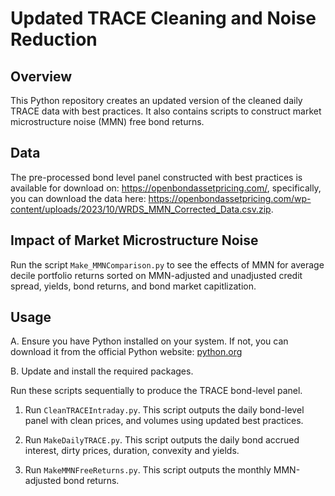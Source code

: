 # Updated TRACE Cleaning and Noise Reduction 

## Overview

This Python repository creates an updated version of the cleaned daily TRACE data with best practices. It also contains scripts to construct market microstructure noise (MMN) free bond returns.

## Data
The pre-processed bond level panel constructed with best practices is available for download on: https://openbondassetpricing.com/, specifically, you can download the data here: 
https://openbondassetpricing.com/wp-content/uploads/2023/10/WRDS_MMN_Corrected_Data.csv.zip.

## Impact of Market Microstructure Noise
Run the script ```Make_MMNComparison.py``` to see the effects of MMN for average decile portfolio returns sorted on MMN-adjusted and unadjusted credit spread, yields, bond returns, and bond market capitlization.

## Usage

A. Ensure you have Python installed on your system. If not, you can download it from the official Python website: [python.org](https://www.python.org/downloads/)

B. Update and install the required packages.

Run these scripts sequentially to produce the TRACE bond-level panel.

1. Run ```CleanTRACEIntraday.py```. This script outputs the daily bond-level panel with clean prices, and volumes using updated best practices.

2. Run ```MakeDailyTRACE.py```. This script outputs the daily bond accrued interest, dirty prices, duration, convexity and yields.

3. Run ```MakeMMNFreeReturns.py```. This script outputs the monthly MMN-adjusted bond returns.
